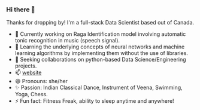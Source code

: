 ### Hi there 👋

<!--
**pallavibharadwaj/pallavibharadwaj** is a ✨ _special_ ✨ repository because its `README.md` (this file) appears on your GitHub profile.
-->
Thanks for dropping by! I'm a full-stack Data Scientist based out of Canada.

- 🔭 Currently working on Raga Identification model involving automatic tonic recognition in music (speech signal).
- 🌱 Learning the underlying concepts of neural networks and machine learning algorithms by implementing them without the use of libraries.
- 👯 Seeking collaborations on python-based Data Science/Engineering projects.
- 📫 [website](https://www.pallavibharadwaj.com)
- 😄 Pronouns: she/her
- ✨ Passion: Indian Classical Dance, Instrument of Veena, Swimming, Yoga, Chess.
- ⚡ Fun fact: Fitness Freak, ability to sleep anytime and anywhere!
